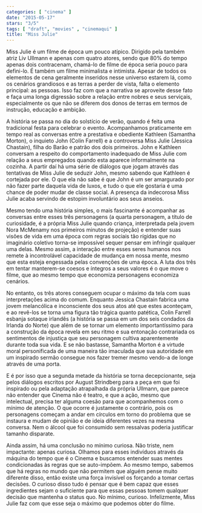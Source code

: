 ```yaml
---
categories: [ "cinema" ]
date: "2015-05-17"
stars: "3/5"
tags: [ "draft", "movies" , "cinemaqui" ]
title: "Miss Julie"
---
```

Miss Julie é um filme de época um pouco atípico. Dirigido pela também
atriz Liv Ullmann e apenas com quatro atores, sendo que 80% do tempo
apenas dois contracenam, chamá-lo de filme de época seria pouco para
defini-lo. É também um filme minimalista e intimista. Apesar de todos os
elementos de cena geralmente inseridos nesse universo estarem lá, como
os cenários grandiosos e as terras a perder de vista, falta o elemento
principal: as pessoas. Isso faz com que a narrativa se aproveite desse
fato e faça uma longa digressão sobre a relação entre nobres e seus
serviçais, especialmente os que não se diferem dos donos de terras em
termos de instrução, educação e ambição.

A história se passa no dia do solstício de verão, quando é feita uma
tradicional festa para celebrar o evento. Acompanhamos praticamente em
tempo real as conversas entre a prestativa e obediente Kathleen (Samantha
Morton), o inquieto John (Colin Farrell) e a controversa Miss Julie
(Jessica Chastain), filha do Barão e patrão dos dois primeiros. John e
Kathleen conversam a respeito do comportamento inadequado de Miss Julie
com relação a seus empregados quando esta aparece informalmente na
cozinha. A partir daí há uma série de diálogos que jogam através das
tentativas de Miss Julie de seduzir John, mesmo sabendo que Kathleen é
cortejada por ele. O que ela não sabe é que John é um ser amargurado
por não fazer parte daquela vida de luxos, e tudo o que ele gostaria
é uma chance de poder mudar de classe social. A presença da indecorosa
Miss Julie acaba servindo de estopim involuntário aos seus anseios.

Mesmo tendo uma história simples, o mais fascinante é acompanhar as
conversas entre esses três personagens (a quarta personagem, a título
de curiosidade, é a própria Miss Julie quando criança, interpretada
pela jovem Nora McMenamy nos primeiros minutos de projeção) e entender
suas visões de vida em uma época com regras sociais tão rígidas que
no imaginário coletivo torna-se impossível sequer pensar em infringir
qualquer uma delas. Mesmo assim, a interação entre esses seres humanos
nos remete à incontrolável capacidade de mudança em nossa mente,
mesmo que esta esteja engessada pelas convenções de uma época. A luta
dos três em tentar manterem-se coesos e íntegros a seus valores é o
que move o filme, que ao mesmo tempo que economiza personagens economiza
cenários.

No entanto, os três atores conseguem ocupar o máximo da tela com suas
interpretações acima do comum. Enquanto Jessica Chastain fabrica
uma jovem melancólica e inconsciente dos seus atos até que estes
aconteçam, e ao revê-los se torna uma figura tão trágica quanto
patética, Colin Farrell esbanja sotaque irlandês (a história se passa
em um dos seis condados da Irlanda do Norte) que além de se tornar um
elemento importantíssimo para a construção da época revela em seu
ritmo e sua entonação contrariada os sentimentos de injustiça que
seu personagem cultiva aparentemente durante toda sua vida. E se não
bastasse, Samantha Morton é a virtude moral personificada de uma maneira
tão imaculada que sua autoridade em um inspirado sermão consegue nos
fazer tremer mesmo vendo-a de longe através de uma porta.

E é por isso que a segunda metade da história se torna decepcionante,
seja pelos diálogos escritos por August Strindberg para a peça em
que foi inspirado ou pela adaptação atrapalhada da própria Ullmann,
que parece não entender que Cinema não é teatro, e que a ação,
mesmo que intelectual, precisa ter alguma coesão para que acompanhemos
com o mínimo de atenção. O que ocorre é justamente o contrário,
pois os personagens começam a andar em círculos em torno do problema
que se instaura e mudam de opinião e de ideia diferentes vezes na
mesma conversa. Nem o álcool que foi consumido sem ressalvas poderia
justificar tamanho disparate.

Ainda assim, há uma conclusão no mínimo curiosa. Não triste, nem
impactante: apenas curiosa. Olhamos para esses indivíduos através
da máquina do tempo que é o Cinema e buscamos entender suas mentes
condicionadas às regras que se auto-impõem. Ao mesmo tempo, sabemos que
há regras no mundo que não permitem que alguém pense muito diferente
disso, então existe uma força invisível os forçando a tomar certas
decisões. O curioso disso tudo é pensar que é bem capaz que esses
ingredientes sejam o suficiente para que essas pessoas tomem qualquer
decisão que mantenha o status quo. No mínimo, curioso. Infelizmente,
Miss Julie faz com que esse seja o máximo que podemos obter do filme.
